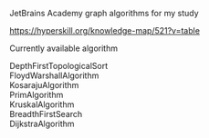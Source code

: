 JetBrains Academy graph algorithms for my study

https://hyperskill.org/knowledge-map/521?v=table

Currently available algorithm

DepthFirstTopologicalSort  
FloydWarshallAlgorithm  
KosarajuAlgorithm  
PrimAlgorithm  
KruskalAlgorithm  
BreadthFirstSearch  
DijkstraAlgorithm